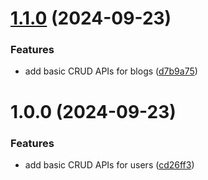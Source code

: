 # [1.1.0](https://github.com/hiteshcoindelta/versioning/compare/v1.0.0...v1.1.0) (2024-09-23)


### Features

* add basic CRUD APIs for blogs ([d7b9a75](https://github.com/hiteshcoindelta/versioning/commit/d7b9a7586d3254dd2d0f3609577da2dcad66e11e))

# 1.0.0 (2024-09-23)


### Features

* add basic CRUD APIs for users ([cd26ff3](https://github.com/hiteshcoindelta/versioning/commit/cd26ff3f10b7bb5d4d1de0bf6a45002b0db4a463))
